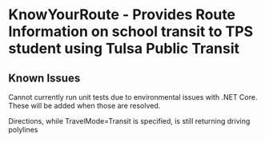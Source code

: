 KnowYourRoute - Provides Route Information on school transit to TPS student using Tulsa Public Transit
======================================================================================================

Known Issues
------------
Cannot currently run unit tests due to environmental issues with .NET Core. These will be added when
those are resolved.

Directions, while TravelMode=Transit is specified, is still returning driving polylines